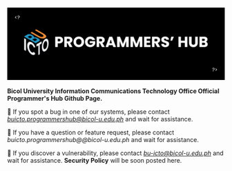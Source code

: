 ![](assets/banner.webp)

**Bicol University Information Communications Technology Office Official Programmer's Hub Github Page.**

🐞 If you spot a bug in one of our systems, please contact *buicto.programmershub@bicol-u.edu.ph* and wait for assistance.

🤔 If you have a question or feature request, please contact *buicto.programmershub@@bicol-u.edu.ph* and wait for assistance.

🔐 If you discover a vulnerability, please contact *bu-icto@bicol-u.edu.ph* and wait for assistance. **Security Policy** will be soon posted here.

